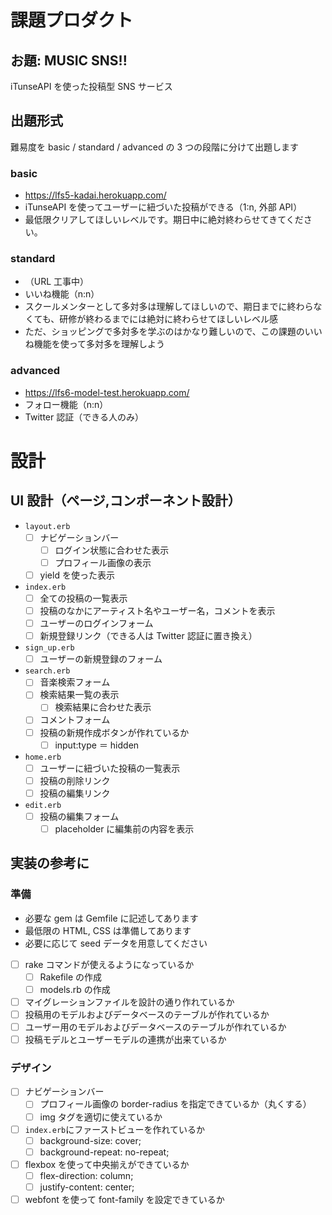# 課題プロダクト

## お題: MUSIC SNS!!

iTunseAPI を使った投稿型 SNS サービス

## 出題形式

難易度を basic / standard / advanced の 3 つの段階に分けて出題します

### basic

- https://lfs5-kadai.herokuapp.com/
- iTunseAPI を使ってユーザーに紐づいた投稿ができる（1:n, 外部 API）
- 最低限クリアしてほしいレベルです。期日中に絶対終わらせてきてください。

### standard

- （URL 工事中）
- いいね機能（n:n）
- スクールメンターとして多対多は理解してほしいので、期日までに終わらなくても、研修が終わるまでには絶対に終わらせてほしいレベル感
- ただ、ショッピングで多対多を学ぶのはかなり難しいので、この課題のいいね機能を使って多対多を理解しよう

### advanced

- https://lfs6-model-test.herokuapp.com/
- フォロー機能（n:n）
- Twitter 認証（できる人のみ）

# 設計

## UI 設計（ページ,コンポーネント設計）

- `layout.erb`
  - [ ] ナビゲーションバー
    - [ ] ログイン状態に合わせた表示
    - [ ] プロフィール画像の表示
  - [ ] yield を使った表示
- `index.erb`
  - [ ] 全ての投稿の一覧表示
  - [ ] 投稿のなかにアーティスト名やユーザー名，コメントを表示
  - [ ] ユーザーのログインフォーム
  - [ ] 新規登録リンク（できる人は Twitter 認証に置き換え）
- `sign_up.erb`
  - [ ] ユーザーの新規登録のフォーム
- `search.erb`
  - [ ] 音楽検索フォーム
  - [ ] 検索結果一覧の表示
    - [ ] 検索結果に合わせた表示
  - [ ] コメントフォーム
  - [ ] 投稿の新規作成ボタンが作れているか
    - [ ] input:type ＝ hidden
- `home.erb`
  - [ ] ユーザーに紐づいた投稿の一覧表示
  - [ ] 投稿の削除リンク
  - [ ] 投稿の編集リンク
- `edit.erb`
  - [ ] 投稿の編集フォーム
    - [ ] placeholder に編集前の内容を表示

## 実装の参考に

### 準備

- 必要な gem は Gemfile に記述してあります
- 最低限の HTML, CSS は準備してあります
- 必要に応じて seed データを用意してください
- [ ] rake コマンドが使えるようになっているか
  - [ ] Rakefile の作成
  - [ ] models.rb の作成
- [ ] マイグレーションファイルを設計の通り作れているか
- [ ] 投稿用のモデルおよびデータベースのテーブルが作れているか
- [ ] ユーザー用のモデルおよびデータベースのテーブルが作れているか
- [ ] 投稿モデルとユーザーモデルの連携が出来ているか

### デザイン

- [ ] ナビゲーションバー
  - [ ] プロフィール画像の border-radius を指定できているか（丸くする）
  - [ ] img タグを適切に使えているか
- [ ] `index.erb`にファーストビューを作れているか
  - [ ] background-size: cover;
  - [ ] background-repeat: no-repeat;
- [ ] flexbox を使って中央揃えができているか
  - [ ] flex-direction: column;
  - [ ] justify-content: center;
- [ ] webfont を使って font-family を設定できているか
